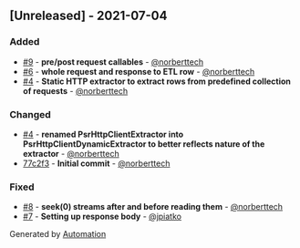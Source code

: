 ## [Unreleased] - 2021-07-04

### Added
- [#9](https://github.com/flow-php/etl-adapter-http/pull/9) - **pre/post request callables** - [@norberttech](https://github.com/norberttech)
- [#6](https://github.com/flow-php/etl-adapter-http/pull/6) - **whole request and response to ETL row** - [@norberttech](https://github.com/norberttech)
- [#4](https://github.com/flow-php/etl-adapter-http/pull/4) - **Static HTTP extractor to extract rows from predefined collection of requests** - [@norberttech](https://github.com/norberttech)

### Changed
- [#4](https://github.com/flow-php/etl-adapter-http/pull/4) - **renamed PsrHttpClientExtractor into PsrHttpClientDynamicExtractor to better reflects nature of the extractor** - [@norberttech](https://github.com/norberttech)
- [77c2f3](https://github.com/flow-php/etl-adapter-http/commit/77c2f356ce969ff3e6040c8cd8aed7e155b6ecf3) - **Initial commit** - [@norberttech](https://github.com/norberttech)

### Fixed
- [#8](https://github.com/flow-php/etl-adapter-http/pull/8) - **seek(0) streams after and before reading them** - [@norberttech](https://github.com/norberttech)
- [#7](https://github.com/flow-php/etl-adapter-http/pull/7) - **Setting up response body** - [@jpiatko](https://github.com/jpiatko)

Generated by [Automation](https://github.com/aeon-php/automation)